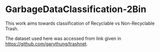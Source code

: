 # GarbageDataClassification-2Bin

This work aims towards classification of Recyclable vs Non-Recyclable Trash.

The dataset used here was accessed from link given in https://github.com/garythung/trashnet.
